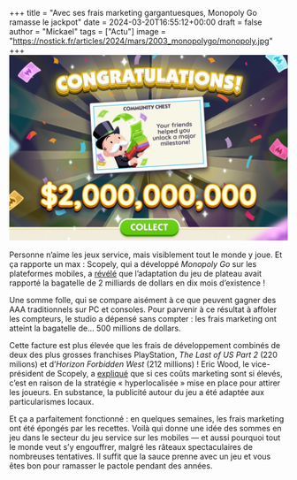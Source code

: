 +++
title = "Avec ses frais marketing gargantuesques, Monopoly Go ramasse le jackpot"
date = 2024-03-20T16:55:12+00:00
draft = false
author = "Mickael"
tags = ["Actu"]
image = "https://nostick.fr/articles/2024/mars/2003_monopolygo/monopoly.jpg"
+++ 
![Monopoly Go](monopoly.jpg "Et sans passer par la case prison !")

Personne n’aime les jeux service, mais visiblement tout le monde y joue. Et ça rapporte un max : Scopely, qui a développé *Monopoly Go* sur les plateformes mobiles, a [révélé](https://www.gamefile.news/p/scopely-monopoly-go-2-billion) que l’adaptation du jeu de plateau avait rapporté la bagatelle de 2 milliards de dollars en dix mois d’existence !

Une somme folle, qui se compare aisément à ce que peuvent gagner des AAA traditionnels sur PC et consoles. Pour parvenir à ce résultat à affoler les compteurs, le studio a dépensé sans compter : les frais marketing ont atteint la bagatelle de… 500 millions de dollars.

Cette facture est plus élevée que les frais de développement combinés de deux des plus grosses franchises PlayStation, *The Last of US Part 2* (220 milions) et d’*Horizon Forbidden West* (212 millions) ! Eric Wood, le vice-président de Scopely, a [expliqué](https://www.scopely.com/en/news/reflecting-on-the-journey-of-monopoly-go) que si ces coûts marketing sont si élevés, c’est en raison de la stratégie « hyperlocalisée » mise en place pour attirer les joueurs. En substance, la publicité autour du jeu a été adaptée aux particularismes locaux.

Et ça a parfaitement fonctionné : en quelques semaines, les frais marketing ont été épongés par les recettes. Voilà qui donne une idée des sommes en jeu dans le secteur du jeu service sur les mobiles — et aussi pourquoi tout le monde veut s’y engouffrer, malgré les râteaux spectaculaires de nombreuses tentatives. Il suffit que la sauce prenne avec un jeu et vous êtes bon pour ramasser le pactole pendant des années.
 